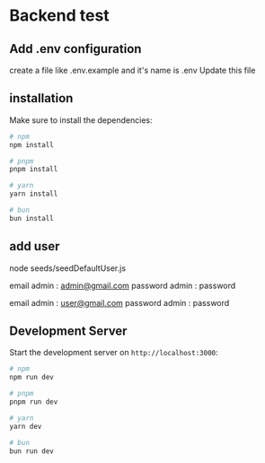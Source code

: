 # Backend test


## Add .env configuration
create a file like .env.example and it's name is .env
Update this file

## installation

Make sure to install the dependencies:

```bash
# npm
npm install

# pnpm
pnpm install

# yarn
yarn install

# bun
bun install
```


## add user
node seeds/seedDefaultUser.js

email admin : admin@gmail.com
password admin : password

email admin : user@gmail.com
password admin : password


## Development Server

Start the development server on `http://localhost:3000`:

```bash
# npm
npm run dev

# pnpm
pnpm run dev

# yarn
yarn dev

# bun
bun run dev
```

